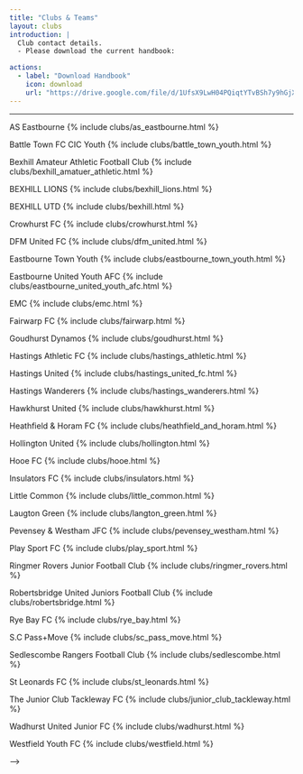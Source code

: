 ```yaml
---
title: "Clubs & Teams"
layout: clubs
introduction: |
  Club contact details.
  - Please download the current handbook:

actions:
  - label: "Download Handbook"
    icon: download
    url: "https://drive.google.com/file/d/1UfsX9LwH04PQiqtYTvBSh7y9hGjX_VrU/view?usp=sharing"   
---   
```


<hr>

AS Eastbourne
{% include clubs/as_eastbourne.html %}

Battle Town FC CIC Youth
{% include clubs/battle_town_youth.html %}

Bexhill Amateur Athletic Football Club
{% include clubs/bexhill_amatuer_athletic.html %}

BEXHILL LIONS
{% include clubs/bexhill_lions.html %}

BEXHILL UTD	
{% include clubs/bexhill.html %}

Crowhurst FC
{% include clubs/crowhurst.html %}

DFM United FC
{% include clubs/dfm_united.html %}

Eastbourne Town Youth
{% include clubs/eastbourne_town_youth.html %}

Eastbourne United Youth AFC
{% include clubs/eastbourne_united_youth_afc.html %}

EMC
{% include clubs/emc.html %}

Fairwarp FC
{% include clubs/fairwarp.html %}

Goudhurst Dynamos
{% include clubs/goudhurst.html %}

Hastings Athletic FC
{% include clubs/hastings_athletic.html %}

Hastings United
{% include clubs/hastings_united_fc.html %}

Hastings Wanderers
{% include clubs/hastings_wanderers.html %}

Hawkhurst United
{% include clubs/hawkhurst.html %}

Heathfield & Horam FC
{% include clubs/heathfield_and_horam.html %}

Hollington United
{% include clubs/hollington.html %}

Hooe FC
{% include clubs/hooe.html %}

Insulators FC
{% include clubs/insulators.html %}

Little Common
{% include clubs/little_common.html %}

Laugton Green
{% include clubs/langton_green.html %}

Pevensey & Westham JFC
{% include clubs/pevensey_westham.html %}

Play Sport FC
{% include clubs/play_sport.html %}

Ringmer Rovers Junior Football Club
{% include clubs/ringmer_rovers.html %}

Robertsbridge United Juniors Football Club
{% include clubs/robertsbridge.html %}

Rye Bay FC
{% include clubs/rye_bay.html %}

S.C Pass+Move
{% include clubs/sc_pass_move.html %}

Sedlescombe Rangers Football Club
{% include clubs/sedlescombe.html %}

St Leonards FC
{% include clubs/st_leonards.html %}

The Junior Club Tackleway FC
{% include clubs/junior_club_tackleway.html %}

Wadhurst United Junior FC
{% include clubs/wadhurst.html %}

Westfield Youth FC
{% include clubs/westfield.html %}

-->

